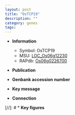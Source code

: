 ```yaml
---
layout: post
title: "OsTCP19"
description: ""
category: genes
tags: 
---
```


* **Information**  
    + Symbol: OsTCP19  
    + MSU: [LOC_Os06g12230](http://rice.uga.edu/cgi-bin/ORF_infopage.cgi?orf=LOC_Os06g12230)  
    + RAPdb: [Os06g0226700](http://rapdb.dna.affrc.go.jp/viewer/gbrowse_details/irgsp1?name=Os06g0226700)  

* **Publication**  

* **Genbank accession number**  

* **Key message**  

* **Connection**  

[//]: # * **Key figures**  



